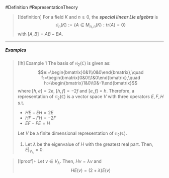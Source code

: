 #Definition #RepresentationTheory 

> [!definition]
> For a field $K$ and $n\geq 0$, the ***special linear Lie algebra*** is $$\mathfrak{sl}_{n}(K):=\{ A\in \text{M}_{n,n}(K):\text{tr}(A)=0 \}$$with $[A,B]=AB-BA$. 
---
##### Examples
> [!h] Example 1 
> The basis of $\mathfrak{sl}_{2}(\mathbb{C})$ is given as: $$e:=\begin{bmatrix}0&1\\0&0\end{bmatrix},\quad f:=\begin{bmatrix}0&0\\1&0\end{bmatrix},\quad h:=\begin{bmatrix}1&0\\0&-1\end{bmatrix}$$where $[h,e]=2e$, $[h,f]=-2f$ and $[e,f]=h$. Therefore, a representation of $\mathfrak{sl}_{2}(\mathbb{C})$ is a vector space $V$ with three operators $E,F,H$ s.t. 
> - $HE-EH=2E$
> - $HF-FH=-2F$
> - $EF-FE=H$
> 
> Let $V$ be a finite dimensional representation of $\mathfrak{sl}_{2}(\mathbb{C})$.
> 1. Let $\lambda$ be the eigenvalue of $H$ with the greatest real part. Then, $E|_{V_{\lambda}}=0$.

> [!proof]+
> Let $v\in V_{\lambda}$. Then, $Hv=\lambda v$ and $$HE(v)=(2+\lambda)E(v)$$